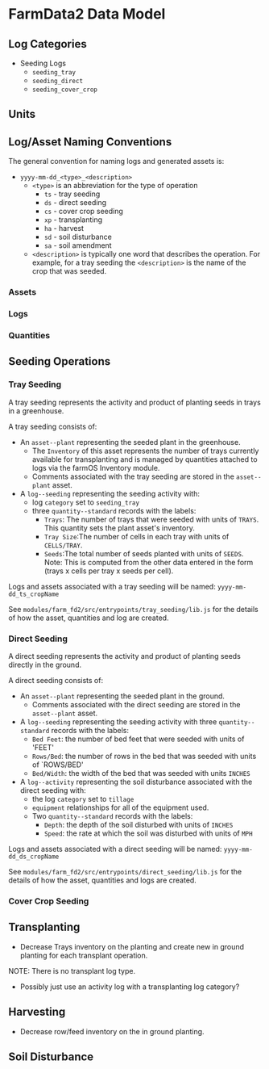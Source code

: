 # FarmData2 Data Model

## Log Categories

- Seeding Logs
  - `seeding_tray`
  - `seeding_direct`
  - `seeding_cover_crop`

## Units

## Log/Asset Naming Conventions

The general convention for naming logs and generated assets is:

- `yyyy-mm-dd_<type>_<description>`
  - `<type>` is an abbreviation for the type of operation
    - `ts` - tray seeding
    - `ds` - direct seeding
    - `cs` - cover crop seeding
    - `xp` - transplanting
    - `ha` - harvest
    - `sd` - soil disturbance
    - `sa` - soil amendment
  - `<description>` is typically one word that describes the operation. For example, for a tray seeding the `<description>` is the name of the crop that was seeded.

### Assets

### Logs

### Quantities

## Seeding Operations

### Tray Seeding

A tray seeding represents the activity and product of planting seeds in trays in a greenhouse.

A tray seeding consists of:

- An `asset--plant` representing the seeded plant in the greenhouse.
  - The `Inventory` of this asset represents the number of trays currently available for transplanting and is managed by quantities attached to logs via the farmOS Inventory module.
  - Comments associated with the tray seeding are stored in the `asset--plant` asset.
- A `log--seeding` representing the seeding activity with:
  - log `category` set to `seeding_tray`
  - three `quantity--standard` records with the labels:
    - `Trays`: The number of trays that were seeded with units of `TRAYS`. This quantity sets the plant asset's inventory.
    - `Tray Size`:The number of cells in each tray with units of `CELLS/TRAY`.
    - `Seeds`:The total number of seeds planted with units of `SEEDS`. Note: This is computed from the other data entered in the form (trays x cells per tray x seeds per cell).

Logs and assets associated with a tray seeding will be named: `yyyy-mm-dd_ts_cropName`

See `modules/farm_fd2/src/entrypoints/tray_seeding/lib.js` for the details of how the asset, quantities and log are created.

### Direct Seeding

A direct seeding represents the activity and product of planting seeds directly in the ground.

A direct seeding consists of:

- An `asset--plant` representing the seeded plant in the ground.
  - Comments associated with the direct seeding are stored in the `asset--plant` asset.
- A `log--seeding` representing the seeding activity with three `quantity--standard` records with the labels:
  - `Bed Feet`: the number of bed feet that were seeded with units of 'FEET'
  - `Rows/Bed`: the number of rows in the bed that was seeded with units of `ROWS/BED'
  - `Bed/Width`: the width of the bed that was seeded with units `INCHES`
- A `log--activity` representing the soil disturbance associated with the direct seeding with:
  - the log `category` set to `tillage`
  - `equipment` relationships for all of the equipment used.
  - Two `quantity--standard` records with the labels:
    - `Depth`: the depth of the soil disturbed with units of `INCHES`
    - `Speed`: the rate at which the soil was disturbed with units of `MPH`

Logs and assets associated with a direct seeding will be named: `yyyy-mm-dd_ds_cropName`

See `modules/farm_fd2/src/entrypoints/direct_seeding/lib.js` for the details of how the asset, quantities and logs are created.

### Cover Crop Seeding

## Transplanting

- Decrease Trays inventory on the planting and create new in ground planting for each transplant operation.

NOTE: There is no transplant log type.

- Possibly just use an activity log with a transplanting log category?

## Harvesting

- Decrease row/feed inventory on the in ground planting.

## Soil Disturbance
